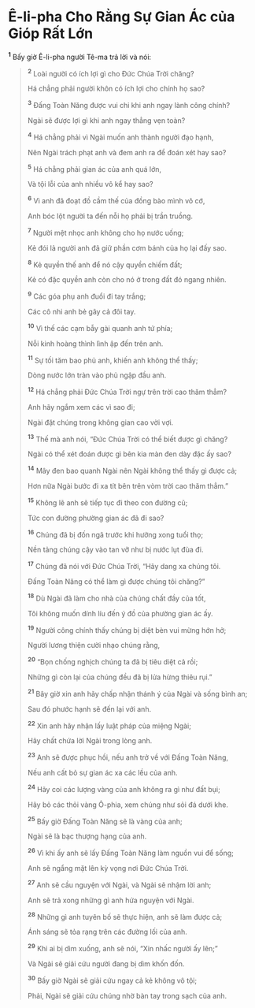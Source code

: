 # Ê-li-pha Cho Rằng Sự Gian Ác của Gióp Rất Lớn

<sup><b>1</b></sup> Bấy giờ Ê-li-pha người Tê-ma trả lời và nói:

> <sup><b>2</b></sup> Loài người có ích lợi gì cho Ðức Chúa Trời chăng?
>
> Há chẳng phải người khôn có ích lợi cho chính họ sao?
>
> <sup><b>3</b></sup> Ðấng Toàn Năng được vui chi khi anh ngay lành công chính?
>
> Ngài sẽ được lợi gì khi anh ngay thẳng vẹn toàn?
>
> <sup><b>4</b></sup> Há chẳng phải vì Ngài muốn anh thành người đạo hạnh,
>
> Nên Ngài trách phạt anh và đem anh ra để đoán xét hay sao?
>
> <sup><b>5</b></sup> Há chẳng phải gian ác của anh quá lớn,
>
> Và tội lỗi của anh nhiều vô kể hay sao?
>
> <sup><b>6</b></sup> Vì anh đã đoạt đồ cầm thế của đồng bào mình vô cớ,
>
> Anh bóc lột người ta đến nỗi họ phải bị trần truồng.
>
> <sup><b>7</b></sup> Người mệt nhọc anh không cho họ nước uống;
>
> Kẻ đói lả người anh đã giữ phần cơm bánh của họ lại đấy sao.
>
> <sup><b>8</b></sup> Kẻ quyền thế anh để nó cậy quyền chiếm đất;
>
> Kẻ có đặc quyền anh còn cho nó ở trong đất đó ngang nhiên.
>
> <sup><b>9</b></sup> Các góa phụ anh đuổi đi tay trắng;
>
> Các cô nhi anh bẻ gãy cả đôi tay.
>
> <sup><b>10</b></sup> Vì thế các cạm bẫy gài quanh anh tứ phía;
>
> Nỗi kinh hoàng thình lình ập đến trên anh.
>
> <sup><b>11</b></sup> Sự tối tăm bao phủ anh, khiến anh không thể thấy;
>
> Dòng nước lớn tràn vào phủ ngập đầu anh.
>
> <sup><b>12</b></sup> Há chẳng phải Ðức Chúa Trời ngự trên trời cao thăm thẳm?
>
> Anh hãy ngắm xem các vì sao đi;
>
> Ngài đặt chúng trong không gian cao vời vợi.
>
> <sup><b>13</b></sup> Thế mà anh nói, “Ðức Chúa Trời có thể biết được gì chăng?
>
> Ngài có thể xét đoán được gì bên kia màn đen dày đặc ấy sao?
>
> <sup><b>14</b></sup> Mây đen bao quanh Ngài nên Ngài không thể thấy gì được cả;
>
> Hơn nữa Ngài bước đi xa tít bên trên vòm trời cao thăm thẳm.”
>
> <sup><b>15</b></sup> Không lẽ anh sẽ tiếp tục đi theo con đường cũ;
>
> Tức con đường phường gian ác đã đi sao?
>
> <sup><b>16</b></sup> Chúng đã bị đốn ngã trước khi hưởng xong tuổi thọ;
>
> Nền tảng chúng cậy vào tan vỡ như bị nước lụt đùa đi.
>
> <sup><b>17</b></sup> Chúng đã nói với Ðức Chúa Trời, “Hãy dang xa chúng tôi.
>
> Ðấng Toàn Năng có thể làm gì được chúng tôi chăng?”
>
> <sup><b>18</b></sup> Dù Ngài đã làm cho nhà của chúng chất đầy của tốt,
>
> Tôi không muốn dính líu đến ý đồ của phường gian ác ấy.
>
> <sup><b>19</b></sup> Người công chính thấy chúng bị diệt bèn vui mừng hớn hở;
>
> Người lương thiện cười nhạo chúng rằng,
>
> <sup><b>20</b></sup> “Bọn chống nghịch chúng ta đã bị tiêu diệt cả rồi;
>
> Những gì còn lại của chúng đều đã bị lửa hừng thiêu rụi.”
>
> <sup><b>21</b></sup> Bây giờ xin anh hãy chấp nhận thánh ý của Ngài và sống bình an;
>
> Sau đó phước hạnh sẽ đến lại với anh.
>
> <sup><b>22</b></sup> Xin anh hãy nhận lấy luật pháp của miệng Ngài;
>
> Hãy chất chứa lời Ngài trong lòng anh.
>
> <sup><b>23</b></sup> Anh sẽ được phục hồi, nếu anh trở về với Ðấng Toàn Năng,
>
> Nếu anh cất bỏ sự gian ác xa các lều của anh.
>
> <sup><b>24</b></sup> Hãy coi các lượng vàng của anh không ra gì như đất bụi;
>
> Hãy bỏ các thỏi vàng Ô-phia, xem chúng như sỏi đá dưới khe.
>
> <sup><b>25</b></sup> Bấy giờ Ðấng Toàn Năng sẽ là vàng của anh;
>
> Ngài sẽ là bạc thượng hạng của anh.
>
> <sup><b>26</b></sup> Vì khi ấy anh sẽ lấy Ðấng Toàn Năng làm nguồn vui để sống;
>
> Anh sẽ ngẩng mặt lên kỳ vọng nơi Ðức Chúa Trời.
>
> <sup><b>27</b></sup> Anh sẽ cầu nguyện với Ngài, và Ngài sẽ nhậm lời anh;
>
> Anh sẽ trả xong những gì anh hứa nguyện với Ngài.
>
> <sup><b>28</b></sup> Những gì anh tuyên bố sẽ thực hiện, anh sẽ làm được cả;
>
> Ánh sáng sẽ tỏa rạng trên các đường lối của anh.
>
> <sup><b>29</b></sup> Khi ai bị dìm xuống, anh sẽ nói, “Xin nhấc người ấy lên;”
>
> Và Ngài sẽ giải cứu người đang bị dìm khốn đốn.
>
> <sup><b>30</b></sup> Bấy giờ Ngài sẽ giải cứu ngay cả kẻ không vô tội;
>
> Phải, Ngài sẽ giải cứu chúng nhờ bàn tay trong sạch của anh.
